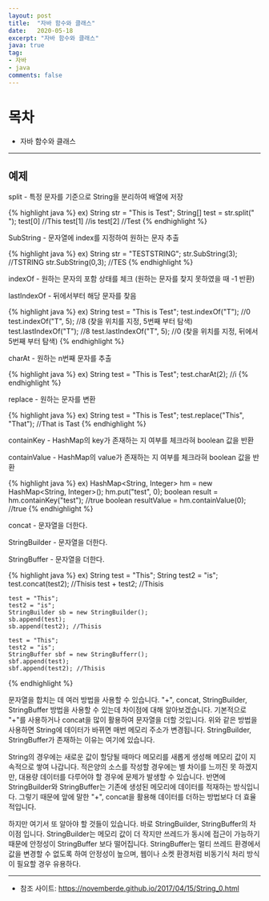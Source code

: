 ```yaml
---
layout: post
title:  "자바 함수와 클래스"
date:   2020-05-18
excerpt: "자바 함수와 클래스"
java: true
tag:
- 자바
- java
comments: false
---
```



# 목차
* 자바 함수와 클래스

---


## 예제

split - 특정 문자를 기준으로 String을 분리하여 배열에 저장

{% highlight java %}
ex) String str = "This is Test";
	String[] test = str.split(" ");
	test[0] //This
	test[1] //is
	test[2] //Test
{% endhighlight %}

SubString - 문자열에 index를 지정하여 원하는 문자 추출

{% highlight java %}
ex) String str = "TESTSTRING";
	str.SubString(3); //TSTRING
	str.SubString(0,3); //TES
{% endhighlight %}

indexOf - 원하는 문자의 포함 상태를 체크 (원하는 문자를 찾지 못하였을 때 -1 반환)

lastIndexOf - 뒤에서부터 해당 문자를 찾음

{% highlight java %}
ex) String test = "This is Test";
	test.indexOf("T");	//0 
	test.indexOf("T", 5);	//8 (찾을 위치를 지정, 5번째 부터 탐색)
	test.lastIndexOf("T");	//8 
	test.lastIndexOf("T", 5); //0 (찾을 위치를 지정, 뒤에서 5번째 부터 탐색)
{% endhighlight %}

charAt - 원하는 n번째 문자를 추출

{% highlight java %}
ex) String test = "This is Test";
	test.charAt(2);	//i
{% endhighlight %}

replace - 원하는 문자를 변환

{% highlight java %}
ex) String test = "This is Test";
	test.replace("This", "That");	//That is Tast
{% endhighlight %}

containKey - HashMap의 key가 존재하는 지 여부를 체크라혀 boolean 값을 반환

containValue - HashMap의 value가 존재하는 지 여부를 체크라혀 boolean 값을 반환

{% highlight java %}
ex) HashMap<String, Integer> hm = new HashMap<String, Integer>();
	hm.put("test", 0);
	boolean result = hm.containKey("test"); //true
	boolean resultValue = hm.containValue(0); //true
{% endhighlight %}

concat - 문자열을 더한다.

StringBuilder - 문자열을 더한다.

StringBuffer - 문자열을 더한다.

{% highlight java %}
ex) String test = "This";
	String test2 = "is";
	test.concat(test2); //Thisis
	test + test2; //Thisis

	test = "This";
	test2 = "is";
	StringBuilder sb = new StringBuilder();
	sb.append(test); 
	sb.append(test2); //Thisis

	test = "This";
	test2 = "is";
	StringBuffer sbf = new StringBufferr();
	sbf.append(test);
	sbf.append(test2); //Thisis
{% endhighlight %}

문자열을 합치는 데 여러 방법을 사용할 수 있습니다. 
"+", concat, StringBuilder, StringBuffer 방법을 사용할 수 있는데 차이점에 대해 알아보겠습니다.
기본적으로 "+"를 사용하거나 concat을 많이 활용하여 문자열을 더할 것입니다.
위와 같은 방법을 사용하면 String에 데이터가 바뀌면 매번 메모리 주소가 변경됩니다.
StringBuilder, StringBuffer가 존재하는 이유는 여기에 있습니다.

String의 경우에는 새로운 값이 할당될 때마다 메모리를 새롭게 생성해 메모리 값이 지속적으로 쌓여 나갑니다.
적은양의 소스를 작성할 경우에는 별 차이를 느끼진 못 하겠지만, 대용량 데이터를 다루어야 할 경우에 문제가 발생할 수 있습니다.
반면에 StringBuilder와 StringBuffer는 기존에 생성된 메모리에 데이터를 적재하는 방식입니다.
그렇기 때문에 앞에 말한 "+", concat을 활용해 데이터를 더하는 방법보다 더 효율적입니다.

하지만 여기서 또 알아야 할 것들이 있습니다.
바로 StringBuilder, StringBuffer의 차이점 입니다.
StringBuilder는 메모리 값이 더 작지만 쓰레드가 동시에 접근이 가능하기 때문에 안정성이 StringBuffer 보다 떨어집니다.
StringBuffer는 멀티 쓰레드 환경에서 값을 변경할 수 없도록 하여 안정성이 높으며, 웹이나 소켓 환경처럼 비동기식 처리 방식이 필요할 경우 유용하다.

---

* 참조 사이트: <https://novemberde.github.io/2017/04/15/String_0.html>
